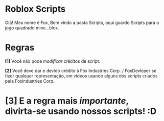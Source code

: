# Roblox Scripts
Olá! Meu nome é Fox, Bem vindo a pasta Scripts, aqui guardo Scripts para o jogo quadrado mine...blox.

# Regras

**[1]** Você não pode *modificar* créditos de script.

**[2]** Você deve dar o devido crédito à Fox Industries Corp. / FoxDevloper se fizer qualquer representação, em vídeos usando alguns dos scripts criados pela FoxIndustries Corp.

# **[3]** E a regra mais *importante*, divirta-se usando nossos scripts! :D

